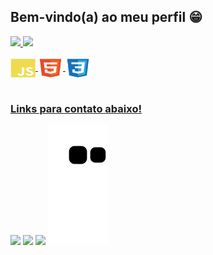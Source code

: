 ## Bem-vindo(a) ao meu perfil 😁

 <div>
   <a href="https://github.com/leonnysantos">
   <img height="180em" src="https://github-readme-stats.vercel.app/api?username=leonnysantos&show_icons=true&theme=radical&include_all_commits=true&count_private=true"/>
   <img height="180em" src="https://github-readme-stats.vercel.app/api/top-langs/?username=leonnysantos&layout=compact&langs_count=6&theme=radical"/>

</div>
<div style="display: inline_block"><br>
  <img align="center" alt="Js" height="30" width="40" src="https://raw.githubusercontent.com/devicons/devicon/master/icons/javascript/javascript-plain.svg">
  <img align="center" alt="HTML" height="30" width="40" src="https://raw.githubusercontent.com/devicons/devicon/master/icons/html5/html5-original.svg">
  <img align="center" alt="CSS" height="30" width="40" src="https://raw.githubusercontent.com/devicons/devicon/master/icons/css3/css3-original.svg">
</div>
 
 <br>
 
  ### Links para contato abaixo!
 
<div> 
  <a href="https://instagram.com/leonny.santos" target="_blank"><img src="https://img.shields.io/badge/-Instagram-%23E4405F?style=for-the-badge&logo=instagram&logoColor=white" target="_blank"></a>
  <a href="mailto:leonnypat@gmail.com"><img src="https://img.shields.io/badge/-Gmail-%23333?style=for-the-badge&logo=gmail&logoColor=white" target="_blank"></a>
  <a href="https://www.linkedin.com/in/leonny-patroc%C3%ADnio-santos-42944b26b/" target="_blank"><img src="https://img.shields.io/badge/-LinkedIn-%230077B5?style=for-the-badge&logo=linkedin&logoColor=white" target="_blank"></a>
 
<picture>
  <source media="(prefers-color-scheme: dark)" srcset="https://raw.githubusercontent.com/leonnysantos/leonnysantos/output/github-contribution-grid-snake-dark.svg">
  <source media="(prefers-color-scheme: light)" srcset="https://raw.githubusercontent.com/leonnysantos/leonnysantos/output/github-contribution-grid-snake.svg">
  <img alt="github-contribution-grid-snake-animation" src="https://raw.githubusercontent.com/leonnysantos/leonnysantos/output/github-contribution-grid-snake.svg">
</picture>

</div>
